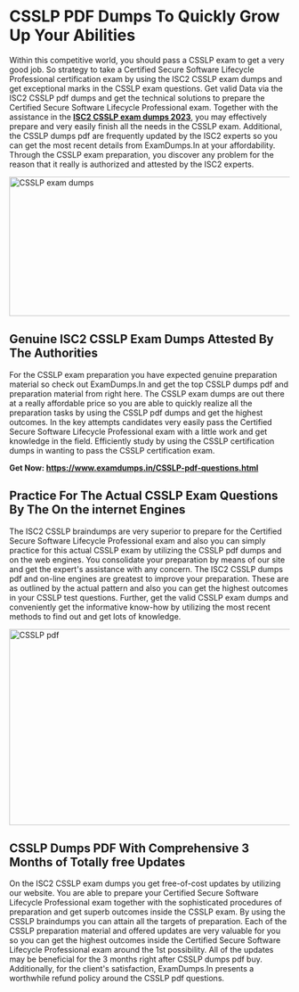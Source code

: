 <h1><strong>CSSLP PDF Dumps To Quickly Grow Up Your Abilities</strong></h1>
<p>Within this competitive world, you should pass a CSSLP exam to get a very good job. So strategy to take a Certified Secure Software Lifecycle Professional certification exam by using the ISC2 CSSLP exam dumps and get exceptional marks in the CSSLP exam questions. Get valid Data via the ISC2 CSSLP pdf dumps and get the technical solutions to prepare the Certified Secure Software Lifecycle Professional exam. Together with the assistance in the <strong><a href="https://www.examdumps.in/CSSLP-pdf-questions.html">ISC2 CSSLP exam dumps 2023</a></strong>, you may effectively prepare and very easily finish all the needs in the CSSLP exam. Additional, the CSSLP dumps pdf are frequently updated by the ISC2 experts so you can get the most recent details from ExamDumps.In at your affordability. Through the CSSLP exam preparation, you discover any problem for the reason that it really is authorized and attested by the ISC2 experts.</p>
<p><img src="https://i.ibb.co/zxJwW90/Copy-of-Online-Classes-Twitter-header-post-Made-with-Poster-My-Wall-1.png" alt="CSSLP exam dumps" width="750" height="250" /></p>
<h2><strong>Genuine ISC2 CSSLP Exam Dumps Attested By The Authorities</strong></h2>
<p>For the CSSLP exam preparation you have expected genuine preparation material so check out ExamDumps.In and get the top CSSLP dumps pdf and preparation material from right here. The CSSLP exam dumps are out there at a really affordable price so you are able to quickly realize all the preparation tasks by using the CSSLP pdf dumps and get the highest outcomes. In the key attempts candidates very easily pass the Certified Secure Software Lifecycle Professional exam with a little work and get knowledge in the field. Efficiently study by using the CSSLP certification dumps in wanting to pass the CSSLP certification exam.</p>
<p><strong>Get Now:&nbsp;<a href="https://www.examdumps.in/CSSLP-pdf-questions.html">https://www.examdumps.in/CSSLP-pdf-questions.html</a></strong></p>
<h2><strong>Practice For The Actual CSSLP Exam Questions By The On the internet Engines</strong></h2>
<p>The ISC2 CSSLP braindumps are very superior to prepare for the Certified Secure Software Lifecycle Professional exam and also you can simply practice for this actual CSSLP exam by utilizing the CSSLP pdf dumps and on the web engines. You consolidate your preparation by means of our site and get the expert's assistance with any concern. The ISC2 CSSLP dumps pdf and on-line engines are greatest to improve your preparation. These are as outlined by the actual pattern and also you can get the highest outcomes in your CSSLP test questions. Further, get the valid CSSLP exam dumps and conveniently get the informative know-how by utilizing the most recent methods to find out and get lots of knowledge.</p>
<p><a href="https://www.examdumps.in/CSSLP-pdf-questions.html"><img src="https://i.ibb.co/QkNtdwY/Copy-of-Zoom-Online-Classes-Facebook-Share-Po-Made-with-Poster-My-Wall-1.jpg" alt="CSSLP pdf" width="670" height="352" /></a></p>
<h2><strong>CSSLP Dumps PDF With Comprehensive 3 Months of Totally free Updates</strong></h2>
<p>On the ISC2 CSSLP exam dumps you get free-of-cost updates by utilizing our website. You are able to prepare your Certified Secure Software Lifecycle Professional exam together with the sophisticated procedures of preparation and get superb outcomes inside the CSSLP exam. By using the CSSLP braindumps you can attain all the targets of preparation. Each of the CSSLP preparation material and offered updates are very valuable for you so you can get the highest outcomes inside the Certified Secure Software Lifecycle Professional exam around the 1st possibility. All of the updates may be beneficial for the 3 months right after CSSLP dumps pdf buy. Additionally, for the client's satisfaction, ExamDumps.In presents a worthwhile refund policy around the CSSLP pdf questions.</p>
